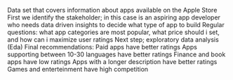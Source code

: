 Data set that covers information about apps available on the Apple Store
First we identify the stakeholder; in this case is an aspiring app developer who needs data driven insights to decide what type of app to build
Regular questions: what app categories are most popular, what price should i set, and how can i maximize user ratings
Next step; exploratory data analysis (Eda)
Final recommendations:
Paid apps have better ratings
Apps supporting between 10-30 languages have better ratings
Finance and book apps have low ratings
Apps with a longer description have better ratings
Games and enterteinment have high competition
